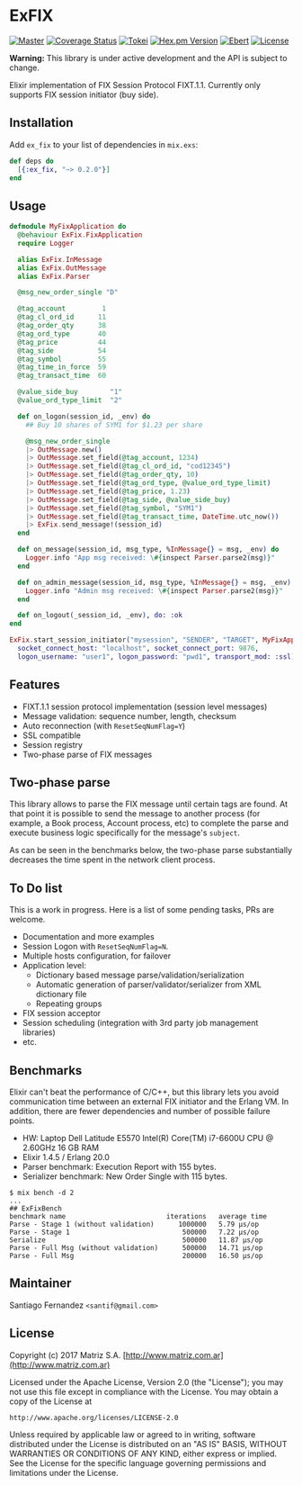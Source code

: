 # ExFIX

[![Master](https://travis-ci.org/santif/ex_fix.svg?branch=master)](https://travis-ci.org/santif/ex_fix)
[![Coverage Status](https://coveralls.io/repos/github/santif/ex_fix/badge.svg?branch=master)](https://coveralls.io/github/santif/ex_fix?branch=master)
[![Tokei](https://tokei.rs/b1/github/santif/ex_fix?category=code)](https://tokei.rs/b1/github/santif/ex_fix?category=code)
[![Hex.pm Version](http://img.shields.io/hexpm/v/ex_fix.svg?style=flat)](https://hex.pm/packages/ex_fix)
[![Ebert](https://ebertapp.io/github/santif/ex_fix.svg)](https://ebertapp.io/github/santif/ex_fix)
[![License](https://img.shields.io/badge/License-Apache%202.0-blue.svg)](https://opensource.org/licenses/Apache-2.0)

**Warning:** This library is under active development and the API is subject to change.

Elixir implementation of FIX Session Protocol FIXT.1.1.
Currently only supports FIX session initiator (buy side).

## Installation

Add `ex_fix` to your list of dependencies in `mix.exs`:

```elixir
def deps do
  [{:ex_fix, "~> 0.2.0"}]
end
```

## Usage

```elixir
defmodule MyFixApplication do
  @behaviour ExFix.FixApplication
  require Logger

  alias ExFix.InMessage
  alias ExFix.OutMessage
  alias ExFix.Parser

  @msg_new_order_single "D"

  @tag_account         1
  @tag_cl_ord_id      11
  @tag_order_qty      38
  @tag_ord_type       40
  @tag_price          44
  @tag_side           54
  @tag_symbol         55
  @tag_time_in_force  59
  @tag_transact_time  60

  @value_side_buy        "1"
  @value_ord_type_limit  "2"

  def on_logon(session_id, _env) do
    ## Buy 10 shares of SYM1 for $1.23 per share

    @msg_new_order_single
    |> OutMessage.new()
    |> OutMessage.set_field(@tag_account, 1234)
    |> OutMessage.set_field(@tag_cl_ord_id, "cod12345")
    |> OutMessage.set_field(@tag_order_qty, 10)
    |> OutMessage.set_field(@tag_ord_type, @value_ord_type_limit)
    |> OutMessage.set_field(@tag_price, 1.23)
    |> OutMessage.set_field(@tag_side, @value_side_buy)
    |> OutMessage.set_field(@tag_symbol, "SYM1")
    |> OutMessage.set_field(@tag_transact_time, DateTime.utc_now())
    |> ExFix.send_message!(session_id)
  end

  def on_message(session_id, msg_type, %InMessage{} = msg, _env) do
    Logger.info "App msg received: \#{inspect Parser.parse2(msg)}"
  end

  def on_admin_message(session_id, msg_type, %InMessage{} = msg, _env) do
    Logger.info "Admin msg received: \#{inspect Parser.parse2(msg)}"
  end

  def on_logout(_session_id, _env), do: :ok
end

ExFix.start_session_initiator("mysession", "SENDER", "TARGET", MyFixApplication,
  socket_connect_host: "localhost", socket_connect_port: 9876,
  logon_username: "user1", logon_password: "pwd1", transport_mod: :ssl)
```

## Features

- FIXT.1.1 session protocol implementation (session level messages)
- Message validation: sequence number, length, checksum
- Auto reconnection (with `ResetSeqNumFlag=Y`)
- SSL compatible
- Session registry
- Two-phase parse of FIX messages


## Two-phase parse

This library allows to parse the FIX message until certain tags are found. At that
point it is possible to send the message to another process (for example, a Book process,
Account process, etc) to complete the parse and execute business logic specifically for
the message's `subject`.

As can be seen in the benchmarks below, the two-phase parse substantially decreases
the time spent in the network client process.

## To Do list

This is a work in progress. Here is a list of some pending tasks, PRs are welcome.

- Documentation and more examples
- Session Logon with `ResetSeqNumFlag=N`.
- Multiple hosts configuration, for failover
- Application level:
  - Dictionary based message parse/validation/serialization
  - Automatic generation of parser/validator/serializer from XML dictionary file
  - Repeating groups
- FIX session acceptor
- Session scheduling (integration with 3rd party job management libraries)
- etc.

## Benchmarks

Elixir can't beat the performance of C/C++, but this library lets you avoid
communication time between an external FIX initiator and the Erlang VM.
In addition, there are fewer dependencies and number of possible failure points.

- HW: Laptop Dell Latitude E5570 Intel(R) Core(TM) i7-6600U CPU @ 2.60GHz 16 GB RAM
- Elixir 1.4.5 / Erlang 20.0
- Parser benchmark: Execution Report with 155 bytes.
- Serializer benchmark: New Order Single with 115 bytes.

```
$ mix bench -d 2
...
## ExFixBench
benchmark name                         iterations   average time
Parse - Stage 1 (without validation)      1000000   5.79 µs/op
Parse - Stage 1                            500000   7.22 µs/op
Serialize                                  500000   11.87 µs/op
Parse - Full Msg (without validation)      500000   14.71 µs/op
Parse - Full Msg                           200000   16.50 µs/op
```

## Maintainer

Santiago Fernandez `<santif@gmail.com>`

## License

Copyright (c) 2017 Matriz S.A.
[http://www.matriz.com.ar](http://www.matriz.com.ar)

Licensed under the Apache License, Version 2.0 (the "License");
you may not use this file except in compliance with the License.
You may obtain a copy of the License at

    http://www.apache.org/licenses/LICENSE-2.0

Unless required by applicable law or agreed to in writing, software
distributed under the License is distributed on an "AS IS" BASIS,
WITHOUT WARRANTIES OR CONDITIONS OF ANY KIND, either express or implied.
See the License for the specific language governing permissions and
limitations under the License.
